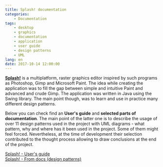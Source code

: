```yaml
---
title: Splash! documentation
categories:
    - Documentation
tags:
    - desktop
    - graphics
    - documentation
    - application
    - user guide
    - design patterns
    - UML
lang: en
date: 2017-10-14 12:00:00
---
```

[**Splash!**](https://github.com/T3r1jj/Splash) is a multiplatform, raster graphics editor inspired by such programs as Photoshop, Gimp and Microsoft Paint. The idea while creating the application was to fill the gap between simple and intuitive Paint and advanced and crude Gimp. The application was written in Java using the Swing library. The main point though, was to learn and use in practice many different design patterns.
<!-- more -->

Below you can check find an **User's guide** and **selected parts of documentation**. The main point of the latter one is to describe the usage of over 11 design patterns used in the project with UML diagrams - what pattern, why and where has it been used in the project. Some of them might feel forced. Nevertheless, at the time of development their selection contributed to the thought process allowing to draw conclusions at the end of the project. 

[Splash! - User's guide](Splash-users-guide-EN.pdf)  
[Splash! - From docs (design patterns)](Splash-from-docs-EN.pdf)